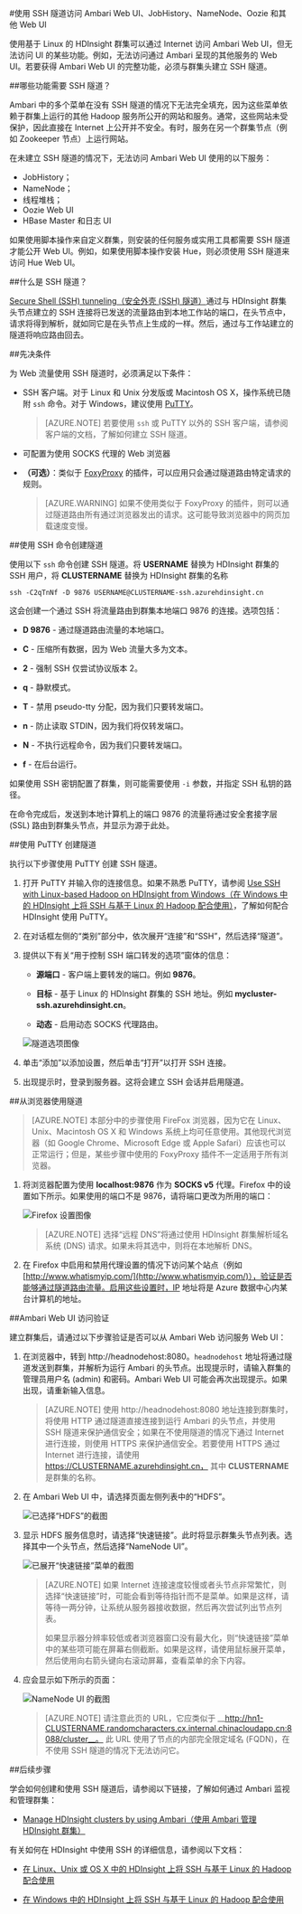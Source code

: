 <!-- not suitable for Mooncake -->

<properties
pageTitle="使用 SSH 隧道访问 Ambari Web UI、ResourceManager、JobHistory、NameNode、Oozie 和其他 Web UI"
description="了解如何使用 SSH 隧道来安全浏览基于 Linux 的 HDInsight 节点上托管的 Web 资源。"
services="hdinsight"
documentationCenter=""
authors="Blackmist"
manager="paulettm"
editor="cgronlun"/>

<tags
	ms.service="hdinsight"
	ms.date="10/17/2016"
	wacn.date="02/14/2017"/>

#使用 SSH 隧道访问 Ambari Web UI、JobHistory、NameNode、Oozie 和其他 Web UI

使用基于 Linux 的 HDInsight 群集可以通过 Internet 访问 Ambari Web UI，但无法访问 UI 的某些功能。例如，无法访问通过 Ambari 呈现的其他服务的 Web UI。若要获得 Ambari Web UI 的完整功能，必须与群集头建立 SSH 隧道。

##哪些功能需要 SSH 隧道？

Ambari 中的多个菜单在没有 SSH 隧道的情况下无法完全填充，因为这些菜单依赖于群集上运行的其他 Hadoop 服务所公开的网站和服务。通常，这些网站未受保护，因此直接在 Internet 上公开并不安全。有时，服务在另一个群集节点（例如 Zookeeper 节点）上运行网站。

在未建立 SSH 隧道的情况下，无法访问 Ambari Web UI 使用的以下服务：

* JobHistory；
* NameNode；
* 线程堆栈；
* Oozie Web UI
* HBase Master 和日志 UI

如果使用脚本操作来自定义群集，则安装的任何服务或实用工具都需要 SSH 隧道才能公开 Web UI。例如，如果使用脚本操作安装 Hue，则必须使用 SSH 隧道来访问 Hue Web UI。

##什么是 SSH 隧道？

[Secure Shell (SSH) tunneling（安全外壳 (SSH) 隧道）](https://en.wikipedia.org/wiki/Tunneling_protocol#Secure_Shell_tunneling)通过与 HDInsight 群集头节点建立的 SSH 连接将已发送的流量路由到本地工作站的端口，在头节点中，请求将得到解析，就如同它是在头节点上生成的一样。然后，通过与工作站建立的隧道将响应路由回去。

##先决条件

为 Web 流量使用 SSH 隧道时，必须满足以下条件：

* SSH 客户端。对于 Linux 和 Unix 分发版或 Macintosh OS X，操作系统已随附 `ssh` 命令。对于 Windows，建议使用 [PuTTY](http://www.chiark.greenend.org.uk/~sgtatham/putty/download.html)。

	> [AZURE.NOTE] 若要使用 `ssh` 或 PuTTY 以外的 SSH 客户端，请参阅客户端的文档，了解如何建立 SSH 隧道。

* 可配置为使用 SOCKS 代理的 Web 浏览器

* __（可选）__：类似于 [FoxyProxy](http://getfoxyproxy.org/) 的插件，可以应用只会通过隧道路由特定请求的规则。

	> [AZURE.WARNING] 如果不使用类似于 FoxyProxy 的插件，则可以通过隧道路由所有通过浏览器发出的请求。这可能导致浏览器中的网页加载速度变慢。

##<a name="usessh"></a>使用 SSH 命令创建隧道

使用以下 `ssh` 命令创建 SSH 隧道。将 __USERNAME__ 替换为 HDInsight 群集的 SSH 用户，将 __CLUSTERNAME__ 替换为 HDInsight 群集的名称

	ssh -C2qTnNf -D 9876 USERNAME@CLUSTERNAME-ssh.azurehdinsight.cn

这会创建一个通过 SSH 将流量路由到群集本地端口 9876 的连接。选项包括：

* **D 9876** - 通过隧道路由流量的本地端口。

* **C** - 压缩所有数据，因为 Web 流量大多为文本。

* **2** - 强制 SSH 仅尝试协议版本 2。

* **q** - 静默模式。

* **T** - 禁用 pseudo-tty 分配，因为我们只要转发端口。

* **n** - 防止读取 STDIN，因为我们将仅转发端口。

* **N** - 不执行远程命令，因为我们只要转发端口。

* **f** - 在后台运行。

如果使用 SSH 密钥配置了群集，则可能需要使用 `-i` 参数，并指定 SSH 私钥的路径。

在命令完成后，发送到本地计算机上的端口 9876 的流量将通过安全套接字层 (SSL) 路由到群集头节点，并显示为源于此处。

##<a name="useputty"></a>使用 PuTTY 创建隧道

执行以下步骤使用 PuTTY 创建 SSH 隧道。

1. 打开 PuTTY 并输入你的连接信息。如果不熟悉 PuTTY，请参阅 [Use SSH with Linux-based Hadoop on HDInsight from Windows（在 Windows 中的 HDInsight 上将 SSH 与基于 Linux 的 Hadoop 配合使用）](/documentation/articles/hdinsight-hadoop-linux-use-ssh-windows/)，了解如何配合 HDInsight 使用 PuTTY。

2. 在对话框左侧的“类别”部分中，依次展开“连接”和“SSH”，然后选择“隧道”。

3. 提供以下有关“用于控制 SSH 端口转发的选项”窗体的信息：

	* **源端口** - 客户端上要转发的端口。例如 **9876**。

	* **目标** - 基于 Linux 的 HDInsight 群集的 SSH 地址。例如 **mycluster-ssh.azurehdinsight.cn**。

	* **动态** - 启用动态 SOCKS 代理路由。

	![隧道选项图像](./media/hdinsight-linux-ambari-ssh-tunnel/puttytunnel.png)

4. 单击“添加”以添加设置，然后单击“打开”以打开 SSH 连接。

5. 出现提示时，登录到服务器。这将会建立 SSH 会话并启用隧道。

##从浏览器使用隧道

> [AZURE.NOTE] 本部分中的步骤使用 FireFox 浏览器，因为它在 Linux、Unix、Macintosh OS X 和 Windows 系统上均可任意使用。其他现代浏览器（如 Google Chrome、Microsoft Edge 或 Apple Safari）应该也可以正常运行；但是，某些步骤中使用的 FoxyProxy 插件不一定适用于所有浏览器。

1. 将浏览器配置为使用 **localhost:9876** 作为 **SOCKS v5** 代理。Firefox 中的设置如下所示。如果使用的端口不是 9876，请将端口更改为所用的端口：

	![Firefox 设置图像](./media/hdinsight-linux-ambari-ssh-tunnel/socks.png)

	> [AZURE.NOTE] 选择“远程 DNS”将通过使用 HDInsight 群集解析域名系统 (DNS) 请求。如果未将其选中，则将在本地解析 DNS。

2. 在 Firefox 中启用和禁用代理设置的情况下访问某个站点（例如 [http://www.whatismyip.com/](http://www.whatismyip.com/)），验证是否能够通过隧道路由流量。启用这些设置时，IP 地址将是 Azure 数据中心内某台计算机的地址。

##Ambari Web UI 访问验证

建立群集后，请通过以下步骤验证是否可以从 Ambari Web 访问服务 Web UI：

1. 在浏览器中，转到 http://headnodehost:8080。`headnodehost` 地址将通过隧道发送到群集，并解析为运行 Ambari 的头节点。出现提示时，请输入群集的管理员用户名 (admin) 和密码。Ambari Web UI 可能会再次出现提示。如果出现，请重新输入信息。
    
    > [AZURE.NOTE] 使用 http://headnodehost:8080 地址连接到群集时，将使用 HTTP 通过隧道直接连接到运行 Ambari 的头节点，并使用 SSH 隧道来保护通信安全；如果在不使用隧道的情况下通过 Internet 进行连接，则使用 HTTPS 来保护通信安全。若要使用 HTTPS 通过 Internet 进行连接，请使用 https://CLUSTERNAME.azurehdinsight.cn， 其中 __CLUSTERNAME__ 是群集的名称。

2. 在 Ambari Web UI 中，请选择页面左侧列表中的“HDFS”。

	![已选择“HDFS”的截图](./media/hdinsight-linux-ambari-ssh-tunnel/hdfsservice.png)

3. 显示 HDFS 服务信息时，请选择“快速链接”。此时将显示群集头节点列表。选择其中一个头节点，然后选择“NameNode UI”。

	![已展开“快速链接”菜单的截图](./media/hdinsight-linux-ambari-ssh-tunnel/namenodedropdown.png)

	> [AZURE.NOTE] 如果 Internet 连接速度较慢或者头节点非常繁忙，则选择“快速链接”时，可能会看到等待指针而不是菜单。如果是这样，请等待一两分钟，让系统从服务器接收数据，然后再次尝试列出节点列表。
    ><p>
	> 如果显示器分辨率较低或者浏览器窗口没有最大化，则“快速链接”菜单中的某些项可能在屏幕右侧截断。如果是这样，请使用鼠标展开菜单，然后使用向右箭头键向右滚动屏幕，查看菜单的余下内容。

4. 应会显示如下所示的页面：

	![NameNode UI 的截图](./media/hdinsight-linux-ambari-ssh-tunnel/namenode.png)

	> [AZURE.NOTE] 请注意此页的 URL，它应类似于 __http://hn1-CLUSTERNAME.randomcharacters.cx.internal.chinacloudapp.cn:8088/cluster__。 此 URL 使用了节点的内部完全限定域名 (FQDN)，在不使用 SSH 隧道的情况下无法访问它。

##后续步骤

学会如何创建和使用 SSH 隧道后，请参阅以下链接，了解如何通过 Ambari 监视和管理群集：

* [Manage HDInsight clusters by using Ambari（使用 Ambari 管理 HDInsight 群集）](/documentation/articles/hdinsight-hadoop-manage-ambari/)

有关如何在 HDInsight 中使用 SSH 的详细信息，请参阅以下文档：

* [在 Linux、Unix 或 OS X 中的 HDInsight 上将 SSH 与基于 Linux 的 Hadoop 配合使用](/documentation/articles/hdinsight-hadoop-linux-use-ssh-unix/)

* [在 Windows 中的 HDInsight 上将 SSH 与基于 Linux 的 Hadoop 配合使用](/documentation/articles/hdinsight-hadoop-linux-use-ssh-windows/)

<!---HONumber=Mooncake_0912_2016-->